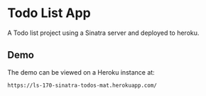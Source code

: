 # Todo List App
A Todo list project using a Sinatra server and deployed to heroku.

## Demo
The demo can be viewed on a Heroku instance at:
```
https://ls-170-sinatra-todos-mat.herokuapp.com/
```
